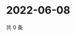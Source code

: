 # 2022-06-08

共 0 条

<!-- BEGIN WEIBO -->
<!-- 最后更新时间 Wed Jun 08 2022 17:01:18 GMT+0800 (China Standard Time) -->

<!-- END WEIBO -->
